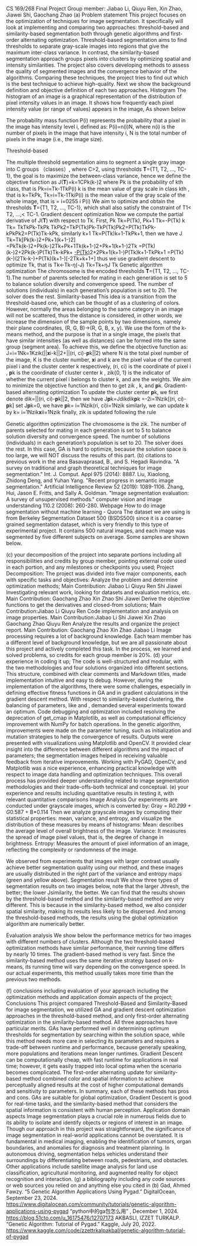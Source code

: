 CS 169/268 Final Project
Group member: Jiabao Li, Qiuyu Ren, Xin Zhao, Jiawei Shi, Gaochang Zhao
(a) Problem statement
This project focuses on the optimization of techniques for image segmentation. It specifically will look at implementing and comparing two approaches: threshold-based and similarity-based segmentation both through genetic algorithms and first-order alternating optimization. Threshold-based segmentation aims to find thresholds to separate gray-scale images into regions that give the maximum inter-class variance. In contrast, the similarity-based segmentation approach groups pixels into clusters by optimizing spatial and intensity similarities. The project also covers developing methods to assess the quality of segmented images and the convergence behavior of the algorithms. Comparing these techniques, the project tries to find out which is the best technique to achieve high-quality. Next we show the background definition and objective definition of each two approaches.
Histogram
The histogram of an image is a graphical representation of the distribution of pixel intensity values in an image. It shows how frequently each pixel intensity value (or range of values) appears in the image, As shown below

The probability mass function P(i) represents the probability that a pixel in the image has intensity level i, defined as:
P(i)=n(i)N, where n(i) is the number of pixels in the image that have intensity i,
N is the total number of pixels in the image (i.e., the image size).

Threshold-based

The multiple threshold segmentation aims to segment a single gray image into C groups （classes）, where C>2, using thresholds 𝐓={T1, T2, ..., TC-1}, the goal is to maximize the between-class variance, hence we define the objective function as
J(𝐓)=k=1CPk(k-)2
where Pk is the probability of kth class, that is
Pk=i=Tk-1TkP(i)
k is the mean value of gray scale in class kth , that is
k=TkPk, Tk=i=Tk-1TkiP(i)
 is the mean value of the gray scale of the whole image, that is
  = i=0255 i P(i) 
We aim to optimize and obtain the thresholds 𝐓={T1, T2, ..., TC-1}, which shall also satisfy the constraint of T1< T2, ...,< TC-1. 
Gradient descent optimization
Now we compute the partial derivative of J(𝐓) with respect to Tk. First,
 Pk Tk=P(Tk), Pk+1 Tk=-P(Tk)
k Tk= TkTkPk-TkPk TkPk2=TkP(Tk)Pk-TkP(Tk)Pk2=P(Tk)TkPk-kPkPk2=P(Tk)Tk-kPk, similarly
k+1 Tk=P(Tk)k+1-TkPk+1, 
then we have
J Tk=Tk[Pk(k-)2+Pk+1(k+1-)2]
=PkTk(k-)2+Pk(k-)2Tk+Pk+1Tk(k+1-)2+Pk+1(k+1-)2Tk
=P(Tk)(k-)2+2Pk(k-)P(Tk)Tk-kPk+
[-P(Tk)](k+1-)2+2Pk+1(k+1-)P(Tk)k+1-TkPk+1
=P(Tk)(k-)(2Tk-k-)+P(Tk)(k+1-)[-2Tk+k+1+]
thus we use gradient descent to optimize Tk, that is
Tk←Tk-ŋ(-J) Tk=Tk+ŋJ Tk
Genetic algorithm optimization
The chromosome is the encoded thresholds 𝐓={T1, T2, ..., TC-1}.The number of parents selected for mating in each generation is set to 5 to balance solution diversity and convergence speed. The number of solutions (individuals) in each generation’s population is set to 20. The solver does the rest.
Similarity-based
This idea is a transition from the threshold-based one, which can be thought of as a clustering of colors. However, normally the areas belonging to the same category in an image will not be scattered, thus the distance is considered, in other words, we increase the dimension of the sample points by two dimensions, namely their plane coordinates, (R, G, B)→(R, G, B, x, y). 
We use the form of the k-means method, and the purpose is that in a single image, the pixels that have similar intensities (as well as distances) can be formed into the same group (segment area). To achieve this, we define the objective function as:
J=i=1Nk=1Kzik(||𝐱i-k||2+||(ri, ci)-𝐩k||2)
where N is the total pixel number of the image, 
K is the cluster number,
𝐱i and k are the pixel value of the current pixel i  and the cluster center k respectively,
(ri, ci) is the coordinate of pixel i ,
𝐩k is the coordinate of cluster center k ,
zik{0, 1} is the indicator of whether the current pixel i belongs to cluster k,
 and  are the weights.
We aim to minimize the objective function and then to get zik , k, and 𝐩k.
Gradient-based alternating optimization
To update the cluster center 𝐩k, we first denote dik=||(ri, ci)-𝐩k||2, then we have
J𝐩k=Jdikdik𝐩k
=-2i=1Nzik[(ri, ci)-𝐩k]
set J𝐩k=0, we have
𝐩k= i=1Nzik(ri, ci)i=1Nzik
similarly, we can update k by
k= i=1Nzik𝐱ii=1Nzik
finally, zik is updated following the rule

Genetic algorithm optimization
The chromosome is the zik. The number of parents selected for mating in each generation is set to 5 to balance solution diversity and convergence speed. The number of solutions (individuals) in each generation’s population is set to 20. The solver does the rest. 
In this case, GA is hard to optimize, because the solution space is too large, we will NOT discuss the results of this part.
(b) citations to previous work in the area 
Basavaprasad, B., and S. Hegadi Ravindra. "A survey on traditional and graph theoretical techniques for image segmentation." Int. J. Comput. Appl 975 (2014): 8887.
Liu, Xiaolong, Zhidong Deng, and Yuhan Yang. "Recent progress in semantic image segmentation." Artificial Intelligence Review 52 (2019): 1089-1106.
Zhang, Hui, Jason E. Fritts, and Sally A. Goldman. "Image segmentation evaluation: A survey of unsupervised methods." computer vision and image understanding 110.2 (2008): 260-280.
Webpage How to do image segmentation without machine learning - Quora 
The dataset we are using is from Berkeley Segmentation Dataset 500 (BSDS500) since it is a coarse-grained segmentation dataset, which is very friendly to this type of experimental project. It contains 500 natural images, and each image was segmented by five different subjects on average. Some samples are shown below.


(c) your decomposition of the project into separate portions including all responsibilities and credits by group member, pointing external code used in each portion, and any milestones or checkpoints you used; 
Project Decomposition:
The project was divided into five major components, each with specific tasks and objectives:
​​Analyze the problem and determine optimization methods; Main Contribution: Jiabao Li Qiuyu Ren Shi Jiawei
Investigating relevant work, looking for datasets and evaluation metrics, etc. Main Contribution: Gaochang Zhao Xin Zhao Shi Jiawei
Derive the objective functions to get the derivatives and closed-from solutions; Main Contribution:Jiabao Li Qiuyu Ren
Code implementation and analysis on image properties. Main Contribution:Jiabao Li Shi Jiawei Xin Zhao Gaochang Zhao Qiuyu Ren
Analyze the results and organize the project report. Main Contribution: Gaochang Zhao Xin Zhao Jiabao Li
Image processing requires a lot of background knowledge. Each team member has a different level of background knowledge, but we are all passionate about this project and actively completed this task. In the process, we learned and solved problems, so credits for each group member is 20%.
(d) your experience in coding it up; 
The code is well-structured and modular, with the two methodologies and four solutions organized into different sections. This structure, combined with clear comments and Markdown titles, made implementation intuitive and easy to debug. However, during the implementation of the algorithms, there were some challenges, especially in defining effective fitness functions in GA and in gradient calculations in the gradient descent method. With respect to similarity-based clustering, the balancing of parameters, like  and , demanded several experiments toward an optimum.
Code debugging and optimization included resolving the deprecation of get_cmap in Matplotlib, as well as computational efficiency improvement with NumPy for batch operations. In the genetic algorithm, improvements were made on the parameter tuning, such as initialization and mutation strategies to help the convergence of results. Outputs were presented with visualizations using Matplotlib and OpenCV. It provided clear insight into the difference between different algorithms and the impact of parameters; the segmentation images helped in receiving valuable feedback from iterative improvements.
Working with PyGAD, OpenCV, and Matplotlib was a nice experience, enhancing practical knowledge with respect to image data handling and optimization techniques. This overall process has provided deeper understanding related to image segmentation methodologies and their trade-offs-both technical and conceptual.
(e) your experience and results including quantitative results in testing it, with relevant quantitative comparisons 
Image Analysis
Our experiments are conducted under grayscale images, which is converted by:
Gray = R*0.299 + G*0.587 + B*0.114
Then we analyze grayscale images by computing their statistical properties: mean, variance, and entropy, and visualize the distribution of these measures by means of histograms:
Mean: describes the average level of overall brightness of the image.
Variance: It measures the spread of image pixel values, that is, the degree of change in brightness.
Entropy: Measures the amount of pixel information of an image, reflecting the complexity or randomness of the image.

We observed from experiments that images with larger contrast usually achieve better segmentation quality using our method, and these images are usually distributed in the right part of the variance and entropy maps (green and yellow above).
Segmentation result
We show three types of segmentation results on two images below, note that the larger Jthresh, the better; the lower Jsimilarity, the better. We can find that the results shown by the threshold-based method and the similarity-based method are very different. This is because in the similarity-based method, we also consider spatial similarity, making its results less likely to be dispersed. And among the threshold-based methods, the results using the global optimization algorithm are numerically better.


Evaluation analysis
We show below the performance metrics for two images with different numbers of clusters. Although the two threshold-based optimization methods have similar performance, their running time differs by nearly 10 times. The gradient-based method is very fast. Since the similarity-based method uses the same iterative strategy based on k-means, its running time will vary depending on the convergence speed. In our actual experiments, this method usually takes more time than the previous two methods.


(f) conclusions including evaluation of your approach including the optimization methods and application domain aspects of the project; 
Conclusions
This project compared Threshold-Based and Similarity-Based for image segmentation, we utilized GA and gradient descent optimization approaches in the threshold-based method, and only first-order alternating optimization in the similarity-based method. All three approaches have particular merits. GAs have performed well in determining optimum thresholds for segmentation by searching within the solution space, while this method needs more care in selecting its parameters and requires a trade-off between runtime and performance, because generally speaking, more populations and iterations mean longer runtimes. Gradient Descent can be computationally cheap, with fast runtime for applications in real time; however, it gets easily trapped into local optima when the scenario becomes complicated. The first-order alternating update for similarity-based method combined color and spatial information to achieve perceptually aligned results at the cost of higher computational demands and sensitivity to parameters.
In summary, each of these methods has pros and cons. GAs are suitable for global optimization, Gradient Descent is good for real-time tasks, and the similarity-based method that considers the spatial information is consistent with human perception. 
Application domain aspects
Image segmentation plays a crucial role in numerous fields due to its ability to isolate and identify objects or regions of interest in an image. Though our approach in this project was straightforward, the significance of image segmentation in real-world applications cannot be overstated. It is fundamental in medical imaging, enabling the identification of tumors, organ boundaries, and anomalies for diagnosis and treatment planning. In autonomous driving, segmentation helps vehicles understand their surroundings by differentiating between roads, pedestrians, and obstacles. Other applications include satellite image analysis for land use classification, agricultural monitoring, and augmented reality for object recognition and interaction. 
(g) a bibliography including any code sources or web sources you relied on and anything else you cited in (b)
Gad, Ahmed Fawzy. “5 Genetic Algorithm Applications Using Pygad.” DigitalOcean, September 23, 2024. https://www.digitalocean.com/community/tutorials/genetic-algorithm-applications-using-pygad
“python中的ga包怎么用” , December 1, 2024. https://blog.51cto.com/u_16175476/12707173
AKBASLI, IZZET TURKALP. “Genetic Algorithm: Tutorial of Pygad.” Kaggle, July 20, 2022. https://www.kaggle.com/code/zzettrkalpakbal/genetic-algorithm-tutorial-of-pygad
